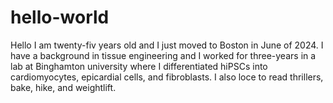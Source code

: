 # hello-world
Hello I am twenty-fiv years old and I just moved to Boston in June of 2024. I have a background in tissue engineering and I worked for three-years in a lab at Binghamton university where I differentiated hiPSCs into cardiomyocytes, epicardial cells, and fibroblasts. I also loce to read thrillers, bake, hike, and weightlift.

